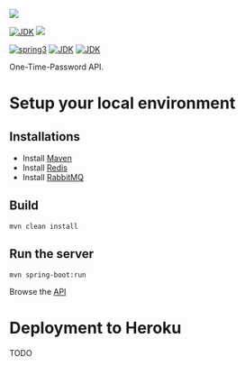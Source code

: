 [![](https://github.com/pragmatic-nerdz/otp-heroku/workflows/otp-heroku-master.yml/badge.svg)](https://github.com/pragmatic-nerdz/otp-heroku/workflows/otp-heroku-master.yml)

[![JDK](https://img.shields.io/badge/jdk-17-brightgreen.svg)](https://jdk.java.net/17/)
![](https://img.shields.io/badge/language-kotlin-brightgreen.svg)

[![spring3](https://img.shields.io/badge/springboot-3.x-blue.svg)](https://spring.io/projects/spring-boot)
[![JDK](https://img.shields.io/badge/redis-blue.svg)](https://redis.io/)
[![JDK](https://img.shields.io/badge/rabbitmq-blue.svg)](https://www.rabbitmq.com/)

One-Time-Password API.

# Setup your local environment

## Installations

- Install [Maven](https://maven.apache.org/install.html)
- Install [Redis](https://redis.io/docs/getting-started/installation/)
- Install [RabbitMQ](https://www.rabbitmq.com/download.html)

## Build

```
mvn clean install
```

## Run the server

```
mvn spring-boot:run
```

Browse the [API](http://localhost:8080/swagger-ui.html)

# Deployment to Heroku

TODO
